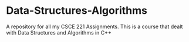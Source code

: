 # Data-Structures-Algorithms
A repository for all my CSCE 221 Assignments. This is a course that dealt with Data Structures and Algorithms in C++
